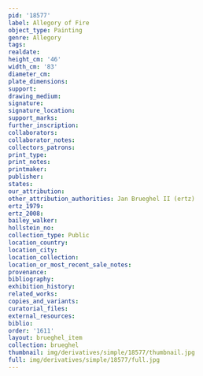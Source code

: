 ```yaml
---
pid: '18577'
label: Allegory of Fire
object_type: Painting
genre: Allegory
tags: 
realdate: 
height_cm: '46'
width_cm: '83'
diameter_cm: 
plate_dimensions: 
support: 
drawing_medium: 
signature: 
signature_location: 
support_marks: 
further_inscription: 
collaborators: 
collaborator_notes: 
collectors_patrons: 
print_type: 
print_notes: 
printmaker: 
publisher: 
states: 
our_attribution: 
other_attribution_authorities: Jan Brueghel II (ertz)
ertz_1979: 
ertz_2008: 
bailey_walker: 
hollstein_no: 
collection_type: Public
location_country: 
location_city: 
location_collection: 
location_or_most_recent_sale_notes: 
provenance: 
bibliography: 
exhibition_history: 
related_works: 
copies_and_variants: 
curatorial_files: 
external_resources: 
biblio: 
order: '1611'
layout: brueghel_item
collection: brueghel
thumbnail: img/derivatives/simple/18577/thumbnail.jpg
full: img/derivatives/simple/18577/full.jpg
---
```

